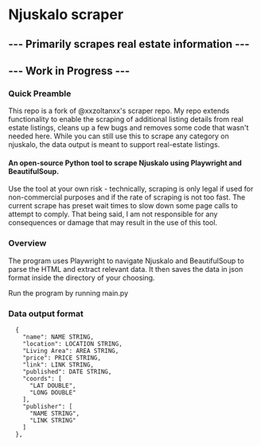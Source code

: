 # Njuskalo scraper

## --- Primarily scrapes real estate information --- 

## --- Work in Progress --- 

### Quick Preamble
This repo is a fork of @xxzoltanxx's scraper repo. My repo extends functionality to enable the scraping of additional listing details from real estate listings, cleans up a few bugs and removes some code that wasn't needed here. While you can still use this to scrape any category on njuskalo, the data output is meant to support real-estate listings. 

<h4>An open-source Python tool to scrape Njuskalo using Playwright and BeautifulSoup.</h4>

Use the tool at your own risk - technically, scraping is only legal if used for non-commercial purposes and if the rate of scraping is not too fast. The current scrape has preset wait times to slow down some page calls to attempt to comply. That being said, I am not responsible for any consequences or damage that may result in the use of this tool.

### Overview
The program uses Playwright to navigate Njuskalo and BeautifulSoup to parse the HTML and extract relevant data. It then saves the data in json format inside the directory of your choosing.

Run the program by running main.py

### Data output format
```
  {
    "name": NAME STRING,
    "location": LOCATION STRING,
    "Living Area": AREA STRING,
    "price": PRICE STRING,
    "link": LINK STRING,
    "published": DATE STRING,
    "coords": [
      "LAT DOUBLE",
      "LONG DOUBLE"
    ],
    "publisher": [
      "NAME STRING",
      "LINK STRING"
    ]
  },
```
  
